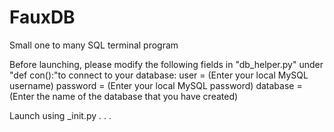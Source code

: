 # FauxDB
Small one to many SQL terminal program

Before launching, please modify the following fields in "db_helper.py" under "def con():"to connect to your database:
user = (Enter your local MySQL username)
password = (Enter your local MySQL password)
database = (Enter the name of the database that you have created)

Launch using _init.py . . .
